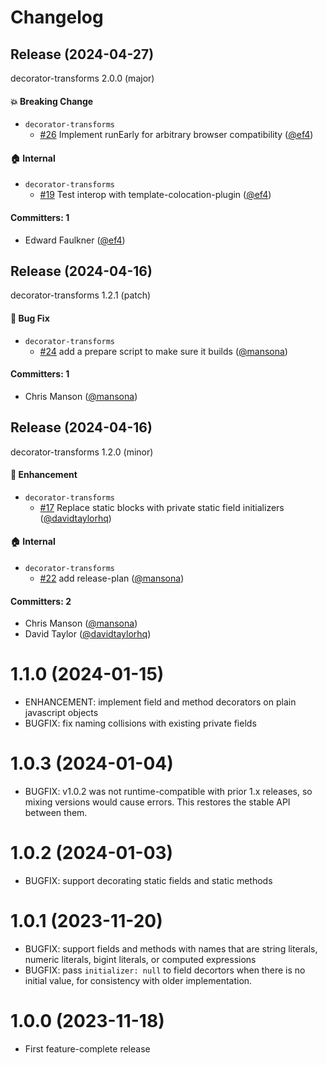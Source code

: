 # Changelog

## Release (2024-04-27)

decorator-transforms 2.0.0 (major)

#### :boom: Breaking Change
* `decorator-transforms`
  * [#26](https://github.com/ef4/decorator-transforms/pull/26) Implement runEarly for arbitrary browser compatibility ([@ef4](https://github.com/ef4))

#### :house: Internal
* `decorator-transforms`
  * [#19](https://github.com/ef4/decorator-transforms/pull/19) Test interop with template-colocation-plugin ([@ef4](https://github.com/ef4))

#### Committers: 1
- Edward Faulkner ([@ef4](https://github.com/ef4))

## Release (2024-04-16)

decorator-transforms 1.2.1 (patch)

#### :bug: Bug Fix
* `decorator-transforms`
  * [#24](https://github.com/ef4/decorator-transforms/pull/24) add a prepare script to make sure it builds ([@mansona](https://github.com/mansona))

#### Committers: 1
- Chris Manson ([@mansona](https://github.com/mansona))

## Release (2024-04-16)

decorator-transforms 1.2.0 (minor)

#### :rocket: Enhancement
* `decorator-transforms`
  * [#17](https://github.com/ef4/decorator-transforms/pull/17) Replace static blocks with private static field initializers ([@davidtaylorhq](https://github.com/davidtaylorhq))

#### :house: Internal
* `decorator-transforms`
  * [#22](https://github.com/ef4/decorator-transforms/pull/22) add release-plan ([@mansona](https://github.com/mansona))

#### Committers: 2
- Chris Manson ([@mansona](https://github.com/mansona))
- David Taylor ([@davidtaylorhq](https://github.com/davidtaylorhq))

# 1.1.0 (2024-01-15)

- ENHANCEMENT: implement field and method decorators on plain javascript objects
- BUGFIX: fix naming collisions with existing private fields

# 1.0.3 (2024-01-04)

- BUGFIX: v1.0.2 was not runtime-compatible with prior 1.x releases, so mixing versions would cause errors. This restores the stable API between them.

# 1.0.2 (2024-01-03)

- BUGFIX: support decorating static fields and static methods

# 1.0.1 (2023-11-20)

- BUGFIX: support fields and methods with names that are string literals, numeric literals, bigint literals, or computed expressions
- BUGFIX: pass `initializer: null` to field decortors when there is no initial value, for consistency with older implementation.

# 1.0.0 (2023-11-18)

- First feature-complete release
